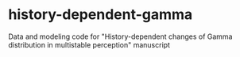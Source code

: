 # history-dependent-gamma
Data and modeling code for "History-dependent changes of Gamma distribution in multistable perception" manuscript
